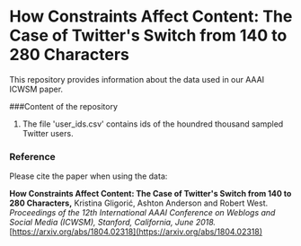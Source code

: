 # How Constraints Affect Content: The Case of Twitter's Switch from 140 to 280 Characters

This repository provides information about the data used in our AAAI ICWSM paper.


###Content of the repository


1. The file 'user_ids.csv' contains ids of the houndred thousand sampled Twitter users.


### Reference

Please cite the paper when using the data:

**How Constraints Affect Content: The Case of Twitter's Switch from 140 to 280 Characters,** Kristina Gligori&#263;, Ashton Anderson and Robert West.   
*Proceedings of the 12th International AAAI Conference on Weblogs and Social Media (ICWSM), Stanford, California, June 2018.*
[https://arxiv.org/abs/1804.02318](https://arxiv.org/abs/1804.02318)  